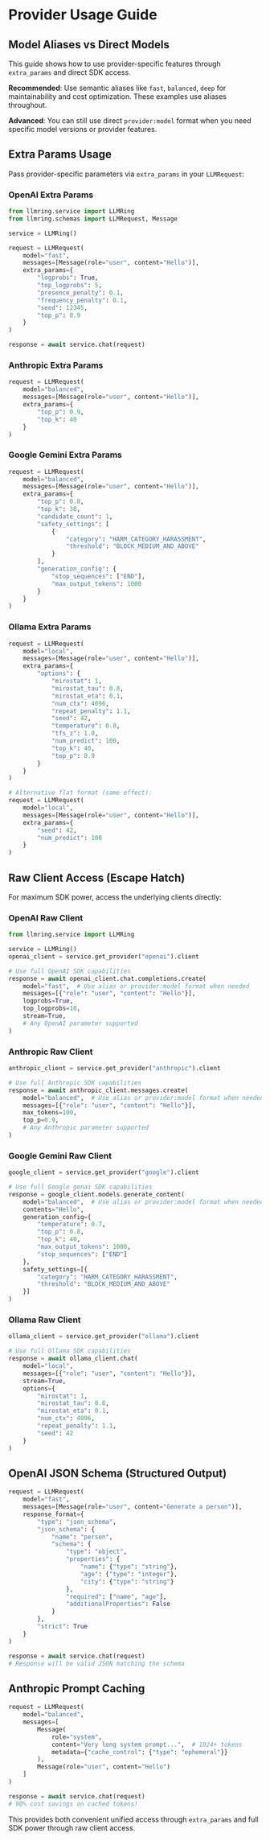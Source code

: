 # Provider Usage Guide

## Model Aliases vs Direct Models

This guide shows how to use provider-specific features through `extra_params` and direct SDK access.

**Recommended**: Use semantic aliases like `fast`, `balanced`, `deep` for maintainability and cost optimization. These examples use aliases throughout.

**Advanced**: You can still use direct `provider:model` format when you need specific model versions or provider features.

## Extra Params Usage

Pass provider-specific parameters via `extra_params` in your `LLMRequest`:

### OpenAI Extra Params

```python
from llmring.service import LLMRing
from llmring.schemas import LLMRequest, Message

service = LLMRing()

request = LLMRequest(
    model="fast",
    messages=[Message(role="user", content="Hello")],
    extra_params={
        "logprobs": True,
        "top_logprobs": 5,
        "presence_penalty": 0.1,
        "frequency_penalty": 0.1,
        "seed": 12345,
        "top_p": 0.9
    }
)

response = await service.chat(request)
```

### Anthropic Extra Params

```python
request = LLMRequest(
    model="balanced",
    messages=[Message(role="user", content="Hello")],
    extra_params={
        "top_p": 0.9,
        "top_k": 40
    }
)
```

### Google Gemini Extra Params

```python
request = LLMRequest(
    model="balanced",
    messages=[Message(role="user", content="Hello")],
    extra_params={
        "top_p": 0.8,
        "top_k": 30,
        "candidate_count": 1,
        "safety_settings": [
            {
                "category": "HARM_CATEGORY_HARASSMENT",
                "threshold": "BLOCK_MEDIUM_AND_ABOVE"
            }
        ],
        "generation_config": {
            "stop_sequences": ["END"],
            "max_output_tokens": 1000
        }
    }
)
```

### Ollama Extra Params

```python
request = LLMRequest(
    model="local",
    messages=[Message(role="user", content="Hello")],
    extra_params={
        "options": {
            "mirostat": 1,
            "mirostat_tau": 0.8,
            "mirostat_eta": 0.1,
            "num_ctx": 4096,
            "repeat_penalty": 1.1,
            "seed": 42,
            "temperature": 0.8,
            "tfs_z": 1.0,
            "num_predict": 100,
            "top_k": 40,
            "top_p": 0.9
        }
    }
)

# Alternative flat format (same effect):
request = LLMRequest(
    model="local",
    messages=[Message(role="user", content="Hello")],
    extra_params={
        "seed": 42,
        "num_predict": 100
    }
)
```

## Raw Client Access (Escape Hatch)

For maximum SDK power, access the underlying clients directly:

### OpenAI Raw Client

```python
from llmring.service import LLMRing

service = LLMRing()
openai_client = service.get_provider("openai").client

# Use full OpenAI SDK capabilities
response = await openai_client.chat.completions.create(
    model="fast",  # Use alias or provider:model format when needed
    messages=[{"role": "user", "content": "Hello"}],
    logprobs=True,
    top_logprobs=10,
    stream=True,
    # Any OpenAI parameter supported
)
```

### Anthropic Raw Client

```python
anthropic_client = service.get_provider("anthropic").client

# Use full Anthropic SDK capabilities
response = await anthropic_client.messages.create(
    model="balanced",  # Use alias or provider:model format when needed
    messages=[{"role": "user", "content": "Hello"}],
    max_tokens=100,
    top_p=0.9,
    # Any Anthropic parameter supported
)
```

### Google Gemini Raw Client

```python
google_client = service.get_provider("google").client

# Use full Google genai SDK capabilities
response = google_client.models.generate_content(
    model="balanced",  # Use alias or provider:model format when needed
    contents="Hello",
    generation_config={
        "temperature": 0.7,
        "top_p": 0.8,
        "top_k": 40,
        "max_output_tokens": 1000,
        "stop_sequences": ["END"]
    },
    safety_settings=[{
        "category": "HARM_CATEGORY_HARASSMENT",
        "threshold": "BLOCK_MEDIUM_AND_ABOVE"
    }]
)
```

### Ollama Raw Client

```python
ollama_client = service.get_provider("ollama").client

# Use full Ollama SDK capabilities
response = await ollama_client.chat(
    model="local",
    messages=[{"role": "user", "content": "Hello"}],
    stream=True,
    options={
        "mirostat": 1,
        "mirostat_tau": 0.8,
        "mirostat_eta": 0.1,
        "num_ctx": 4096,
        "repeat_penalty": 1.1,
        "seed": 42
    }
)
```

## OpenAI JSON Schema (Structured Output)

```python
request = LLMRequest(
    model="fast",
    messages=[Message(role="user", content="Generate a person")],
    response_format={
        "type": "json_schema",
        "json_schema": {
            "name": "person",
            "schema": {
                "type": "object",
                "properties": {
                    "name": {"type": "string"},
                    "age": {"type": "integer"},
                    "city": {"type": "string"}
                },
                "required": ["name", "age"],
                "additionalProperties": False
            }
        },
        "strict": True
    }
)

response = await service.chat(request)
# Response will be valid JSON matching the schema
```

## Anthropic Prompt Caching

```python
request = LLMRequest(
    model="balanced",
    messages=[
        Message(
            role="system",
            content="Very long system prompt...",  # 1024+ tokens
            metadata={"cache_control": {"type": "ephemeral"}}
        ),
        Message(role="user", content="Hello")
    ]
)

response = await service.chat(request)
# 90% cost savings on cached tokens!
```

This provides both convenient unified access through `extra_params` and full SDK power through raw client access.
